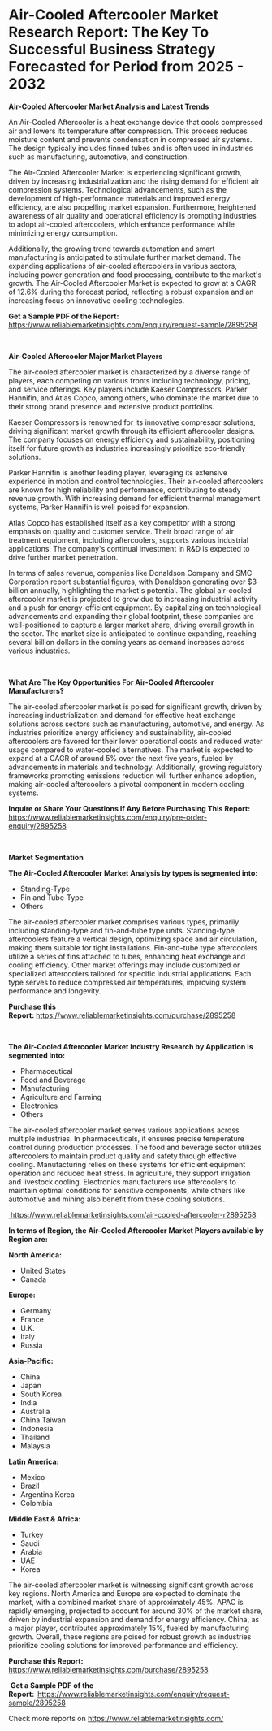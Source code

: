 <p><h1>Air-Cooled Aftercooler Market Research Report: The Key To Successful Business Strategy Forecasted for Period from 2025 - 2032</h1></p><p><strong>Air-Cooled Aftercooler Market Analysis and Latest Trends</strong></p>
<p><p>An Air-Cooled Aftercooler is a heat exchange device that cools compressed air and lowers its temperature after compression. This process reduces moisture content and prevents condensation in compressed air systems. The design typically includes finned tubes and is often used in industries such as manufacturing, automotive, and construction.</p><p>The Air-Cooled Aftercooler Market is experiencing significant growth, driven by increasing industrialization and the rising demand for efficient air compression systems. Technological advancements, such as the development of high-performance materials and improved energy efficiency, are also propelling market expansion. Furthermore, heightened awareness of air quality and operational efficiency is prompting industries to adopt air-cooled aftercoolers, which enhance performance while minimizing energy consumption.</p><p>Additionally, the growing trend towards automation and smart manufacturing is anticipated to stimulate further market demand. The expanding applications of air-cooled aftercoolers in various sectors, including power generation and food processing, contribute to the market's growth. The Air-Cooled Aftercooler Market is expected to grow at a CAGR of 12.6% during the forecast period, reflecting a robust expansion and an increasing focus on innovative cooling technologies.</p></p>
<p><strong>Get a Sample PDF of the Report:&nbsp;</strong> <a href="https://www.reliablemarketinsights.com/enquiry/request-sample/2895258?utm_campaign=2933&utm_medium=2&utm_source=Github&utm_content=ia&utm_term=15032025&utm_id=air-cooled-aftercooler">https://www.reliablemarketinsights.com/enquiry/request-sample/2895258</a></p>
<p>&nbsp;</p>
<p><strong>Air-Cooled Aftercooler Major Market Players</strong></p>
<p><p>The air-cooled aftercooler market is characterized by a diverse range of players, each competing on various fronts including technology, pricing, and service offerings. Key players include Kaeser Compressors, Parker Hannifin, and Atlas Copco, among others, who dominate the market due to their strong brand presence and extensive product portfolios.</p><p>Kaeser Compressors is renowned for its innovative compressor solutions, driving significant market growth through its efficient aftercooler designs. The company focuses on energy efficiency and sustainability, positioning itself for future growth as industries increasingly prioritize eco-friendly solutions.</p><p>Parker Hannifin is another leading player, leveraging its extensive experience in motion and control technologies. Their air-cooled aftercoolers are known for high reliability and performance, contributing to steady revenue growth. With increasing demand for efficient thermal management systems, Parker Hannifin is well poised for expansion.</p><p>Atlas Copco has established itself as a key competitor with a strong emphasis on quality and customer service. Their broad range of air treatment equipment, including aftercoolers, supports various industrial applications. The company's continual investment in R&D is expected to drive further market penetration.</p><p>In terms of sales revenue, companies like Donaldson Company and SMC Corporation report substantial figures, with Donaldson generating over $3 billion annually, highlighting the market's potential. The global air-cooled aftercooler market is projected to grow due to increasing industrial activity and a push for energy-efficient equipment. By capitalizing on technological advancements and expanding their global footprint, these companies are well-positioned to capture a larger market share, driving overall growth in the sector. The market size is anticipated to continue expanding, reaching several billion dollars in the coming years as demand increases across various industries.</p></p>
<p>&nbsp;</p>
<p><strong>What Are The Key Opportunities For Air-Cooled Aftercooler Manufacturers?</strong></p>
<p><p>The air-cooled aftercooler market is poised for significant growth, driven by increasing industrialization and demand for effective heat exchange solutions across sectors such as manufacturing, automotive, and energy. As industries prioritize energy efficiency and sustainability, air-cooled aftercoolers are favored for their lower operational costs and reduced water usage compared to water-cooled alternatives. The market is expected to expand at a CAGR of around 5% over the next five years, fueled by advancements in materials and technology. Additionally, growing regulatory frameworks promoting emissions reduction will further enhance adoption, making air-cooled aftercoolers a pivotal component in modern cooling systems.</p></p>
<p><strong>Inquire or Share Your Questions If Any Before Purchasing This Report:</strong> <a href="https://www.reliablemarketinsights.com/enquiry/pre-order-enquiry/2895258?utm_campaign=2933&utm_medium=2&utm_source=Github&utm_content=ia&utm_term=15032025&utm_id=air-cooled-aftercooler">https://www.reliablemarketinsights.com/enquiry/pre-order-enquiry/2895258</a></p>
<p>&nbsp;</p>
<p><strong>Market Segmentation</strong></p>
<p><strong>The Air-Cooled Aftercooler Market Analysis by types is segmented into:</strong></p>
<p><ul><li>Standing-Type</li><li>Fin and Tube-Type</li><li>Others</li></ul></p>
<p><p>The air-cooled aftercooler market comprises various types, primarily including standing-type and fin-and-tube type units. Standing-type aftercoolers feature a vertical design, optimizing space and air circulation, making them suitable for tight installations. Fin-and-tube type aftercoolers utilize a series of fins attached to tubes, enhancing heat exchange and cooling efficiency. Other market offerings may include customized or specialized aftercoolers tailored for specific industrial applications. Each type serves to reduce compressed air temperatures, improving system performance and longevity.</p></p>
<p><strong>Purchase this Report:&nbsp;</strong><a href="https://www.reliablemarketinsights.com/purchase/2895258?utm_campaign=2933&utm_medium=2&utm_source=Github&utm_content=ia&utm_term=15032025&utm_id=air-cooled-aftercooler">https://www.reliablemarketinsights.com/purchase/2895258</a></p>
<p>&nbsp;</p>
<p><strong>The Air-Cooled Aftercooler Market Industry Research by Application is segmented into:</strong></p>
<p><ul><li>Pharmaceutical</li><li>Food and Beverage</li><li>Manufacturing</li><li>Agriculture and Farming</li><li>Electronics</li><li>Others</li></ul></p>
<p><p>The air-cooled aftercooler market serves various applications across multiple industries. In pharmaceuticals, it ensures precise temperature control during production processes. The food and beverage sector utilizes aftercoolers to maintain product quality and safety through effective cooling. Manufacturing relies on these systems for efficient equipment operation and reduced heat stress. In agriculture, they support irrigation and livestock cooling. Electronics manufacturers use aftercoolers to maintain optimal conditions for sensitive components, while others like automotive and mining also benefit from these cooling solutions.</p></p>
<p><a href="https://www.reliablemarketinsights.com/air-cooled-aftercooler-r2895258?utm_campaign=2933&utm_medium=2&utm_source=Github&utm_content=ia&utm_term=15032025&utm_id=air-cooled-aftercooler">&nbsp;https://www.reliablemarketinsights.com/air-cooled-aftercooler-r2895258</a></p>
<p><strong>In terms of Region, the Air-Cooled Aftercooler Market Players available by Region are:</strong></p>
<p>
    <p> <strong> North America: </strong>
        <ul>
            <li>United States</li>
            <li>Canada</li>
        </ul>
        </p> 
    <p> <strong> Europe: </strong>
        <ul>
            <li>Germany</li>
            <li>France</li>
            <li>U.K.</li>
            <li>Italy</li>
            <li>Russia</li>
        </ul>
        </p> 
    <p> <strong> Asia-Pacific: </strong>
        <ul>
            <li>China</li>
            <li>Japan</li>
            <li>South Korea</li>
            <li>India</li>
            <li>Australia</li>
            <li>China Taiwan</li>
            <li>Indonesia</li>
            <li>Thailand</li>
            <li>Malaysia</li>
        </ul>
        </p> 
    <p> <strong> Latin America: </strong>
        <ul>
            <li>Mexico</li>
            <li>Brazil</li>
            <li>Argentina Korea</li>
            <li>Colombia</li>
        </ul>
        </p> 
    <p> <strong> Middle East & Africa: </strong>
        <ul>
            <li>Turkey</li>
            <li>Saudi</li>
            <li>Arabia</li>
            <li>UAE</li>
            <li>Korea</li>
        </ul>
    </p>
    </p>
<p><p>The air-cooled aftercooler market is witnessing significant growth across key regions. North America and Europe are expected to dominate the market, with a combined market share of approximately 45%. APAC is rapidly emerging, projected to account for around 30% of the market share, driven by industrial expansion and demand for energy efficiency. China, as a major player, contributes approximately 15%, fueled by manufacturing growth. Overall, these regions are poised for robust growth as industries prioritize cooling solutions for improved performance and efficiency.</p></p>
<p><strong>Purchase this Report: </strong><a href="https://www.reliablemarketinsights.com/purchase/2895258?utm_campaign=2933&utm_medium=2&utm_source=Github&utm_content=ia&utm_term=15032025&utm_id=air-cooled-aftercooler">https://www.reliablemarketinsights.com/purchase/2895258</a></p>
<p>&nbsp;<strong>Get a Sample PDF of the Report:&nbsp;&nbsp;</strong><a href="https://www.reliablemarketinsights.com/enquiry/request-sample/2895258?utm_campaign=2933&utm_medium=2&utm_source=Github&utm_content=ia&utm_term=15032025&utm_id=air-cooled-aftercooler">https://www.reliablemarketinsights.com/enquiry/request-sample/2895258</a></p>
<p><strong></strong></p>
<p>Check more reports on <a href="https://www.reliablemarketinsights.com/?utm_campaign=2933&utm_medium=2&utm_source=Github&utm_content=ia&utm_term=15032025&utm_id=air-cooled-aftercooler">https://www.reliablemarketinsights.com/</a></p>